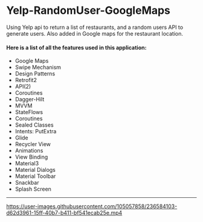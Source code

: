 # Yelp-RandomUser-GoogleMaps
Using Yelp api to return a list of restaurants, and a random users API to generate users. Also added in Google maps for the restaurant location.

#### Here is a list of all the features used in this application:

- Google Maps
- Swipe Mechanism
- Design Patterns
- Retrofit2
- API(2)
- Coroutines
- Dagger-Hilt
- MVVM
- StateFlows
- Coroutines
- Sealed Classes
- Intents: PutExtra
- Glide
- Recycler View
- Animations
- View Binding
- Material3
- Material Dialogs
- Material Toolbar
- Snackbar
- Splash Screen
<hr>

https://user-images.githubusercontent.com/105057858/236584103-d62d3961-15ff-40b7-b411-bf541ecab25e.mp4
